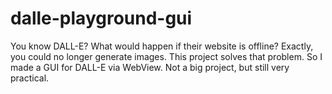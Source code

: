 # dalle-playground-gui
You know DALL-E? What would happen if their website is offline? Exactly, you could no longer generate images. This project solves that problem. So I made a GUI for DALL-E via WebView. Not a big project, but still very practical.
